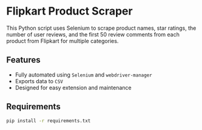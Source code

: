 # Flipkart Product Scraper

This Python script uses Selenium to scrape product names, star ratings, the number of user reviews, and the first 50 review comments from each product from Flipkart for multiple categories.

## Features

- Fully automated using `Selenium` and `webdriver-manager`
- Exports data to `CSV`
- Designed for easy extension and maintenance

## Requirements

```bash
pip install -r requirements.txt
